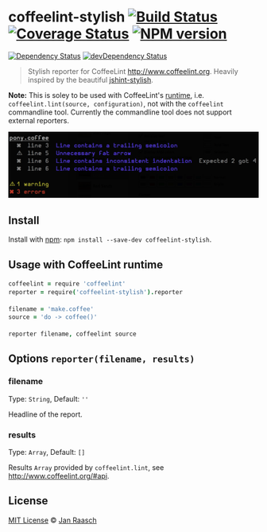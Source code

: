 coffeelint-stylish [![Build Status][travis-image]][travis-url] [![Coverage Status][coveralls-image]][coveralls-url] [![NPM version][npm-image]][npm-url]
==================
[![Dependency Status][depstat-image]][depstat-url] [![devDependency Status][devdepstat-image]][devdepstat-url]

> Stylish reporter for CoffeeLint http://www.coffeelint.org. Heavily inspired by the beautiful [jshint-stylish](https://github.com/sindresorhus/jshint-stylish).

**Note:** This is soley to be used with CoffeeLint's [runtime](http://www.coffeelint.org/#api), i.e. `coffeelint.lint(source, configuration)`, not with the `coffeelint` commandline tool. Currently the commandline tool does not support external reporters.

![screenshot](screenshot.png)

## Install

Install with [npm](https://npmjs.org/package/coffeelint-stylish): `npm install --save-dev coffeelint-stylish`.

## Usage with CoffeeLint runtime

```coffeescript
coffeelint = require 'coffeelint'
reporter = require('coffeelint-stylish').reporter

filename = 'make.coffee'
source = 'do -> coffee()'

reporter filename, coffeelint source
```

## Options `reporter(filename, results)`

### filename
Type: `String`, Default: `''`

Headline of the report.

### results
Type: `Array`, Default: `[]`

Results `Array` provided by `coffeelint.lint`, see http://www.coffeelint.org/#api.

## License

[MIT License](http://en.wikipedia.org/wiki/MIT_License) © [Jan Raasch](http://janraasch.com)

[npm-url]: https://npmjs.org/package/coffeelint-stylish
[npm-image]: https://badge.fury.io/js/coffeelint-stylish.png

[travis-url]: http://travis-ci.org/janraasch/coffeelint-stylish
[travis-image]: https://secure.travis-ci.org/janraasch/coffeelint-stylish.png?branch=master

[coveralls-url]: https://coveralls.io/r/janraasch/coffeelint-stylish
[coveralls-image]: https://coveralls.io/repos/janraasch/coffeelint-stylish/badge.png

[depstat-url]: https://david-dm.org/janraasch/coffeelint-stylish
[depstat-image]: https://david-dm.org/janraasch/coffeelint-stylish.png

[devdepstat-url]: https://david-dm.org/janraasch/coffeelint-stylish#info=devDependencies
[devdepstat-image]: https://david-dm.org/janraasch/coffeelint-stylish/dev-status.png
